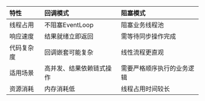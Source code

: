 | 特性    | 回调模式         | 阻塞模式          |
|:------|:-------------|:--------------|
| 线程占用  | 不阻塞EventLoop | 阻塞业务线程池       |
| 响应速度  | 结果就绪立即返回     | 需等待同步操作完成     |
| 代码复杂度 | 回调嵌套可能复杂     | 线性流程更直观       |
| 适用场景  | 高并发、结果依赖链式操作 | 需要严格顺序执行的业务逻辑 |
| 资源消耗  | 内存消耗低        | 线程占用时间较长      |
